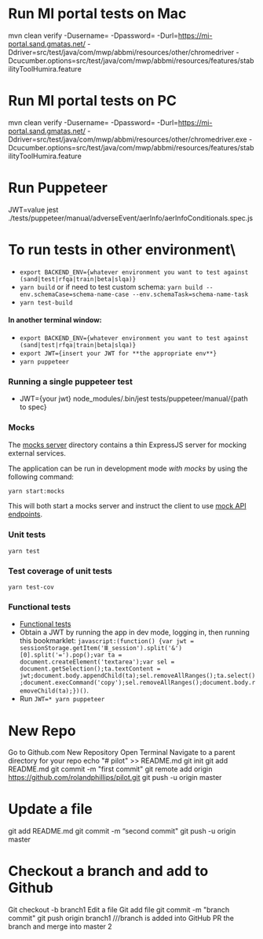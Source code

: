 # Run MI portal tests on Mac

mvn clean verify -Dusername= -Dpassword= -Durl=https://mi-portal.sand.gmatas.net/ -Ddriver=src/test/java/com/mwp/abbmi/resources/other/chromedriver -Dcucumber.options=src/test/java/com/mwp/abbmi/resources/features/stabilityToolHumira.feature

# Run MI portal tests on PC

mvn clean verify -Dusername= -Dpassword= -Durl=https://mi-portal.sand.gmatas.net/ -Ddriver=src/test/java/com/mwp/abbmi/resources/other/chromedriver.exe -Dcucumber.options=src/test/java/com/mwp/abbmi/resources/features/stabilityToolHumira.feature

# Run Puppeteer

JWT=value jest ./tests/puppeteer/manual/adverseEvent/aerInfo/aerInfoConditionals.spec.js

# To run tests in other environment\

- `export BACKEND_ENV={whatever environment you want to test against (sand|test|rfqa|train|beta|slqa)}`
- `yarn build` or if need to test custom schema: `yarn build --env.schemaCase=schema-name-case --env.schemaTask=schema-name-task`
- `yarn test-build`

#### In another terminal window:

- `export BACKEND_ENV={whatever environment you want to test against (sand|test|rfqa|train|beta|slqa)}`
- `export JWT={insert your JWT for **the appropriate env**}`
- `yarn puppeteer`

### Running a single puppeteer test

- JWT={your jwt} node_modules/.bin/jest tests/puppeteer/manual/{path to spec}

### Mocks

The [mocks server](./mocks/server) directory contains a thin ExpressJS server for mocking external services.

The application can be run in development mode _with mocks_ by using the following command:

```bash
yarn start:mocks
```

This will both start a mocks server and instruct the client to use [mock API endpoints](./src/config/values.js#L6).

### Unit tests

`yarn test`

### Test coverage of unit tests

`yarn test-cov`

### Functional tests

- [Functional tests](./tests/puppeteer/README.md)
- Obtain a JWT by running the app in dev mode, logging in,
  then running this bookmarklet:
  `javascript:(function() {var jwt = sessionStorage.getItem('Ⅲ_session').split('&')[0].split('=').pop();var ta = document.createElement('textarea');var sel = document.getSelection();ta.textContent = jwt;document.body.appendChild(ta);sel.removeAllRanges();ta.select();document.execCommand('copy');sel.removeAllRanges();document.body.removeChild(ta);})()`.
- Run `JWT=* yarn puppeteer`

# New Repo

Go to Github.com
New Repository
Open Terminal
Navigate to a parent directory for your repo
echo "# pilot" >> README.md
git init
git add README.md
git commit -m "first commit"
git remote add origin https://github.com/rolandphillips/pilot.git
git push -u origin master

# Update a file

git add README.md
git commit -m “second commit"
git push -u origin master

# Checkout a branch and add to Github

Git checkout -b branch1
Edit a file
Git add file
git commit -m "branch commit"
git push origin branch1 ///branch is added into GitHub
PR the branch and merge into master
2

